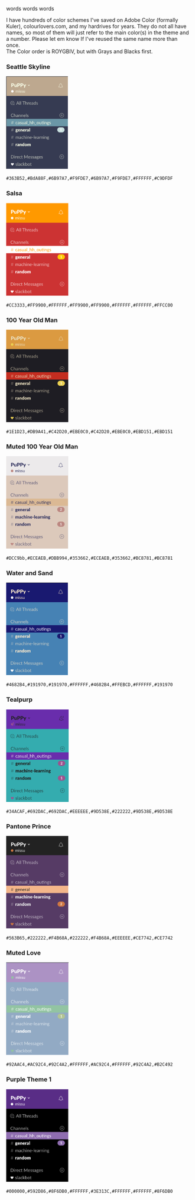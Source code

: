 
words words words

I have hundreds of color schemes I've saved on Adobe Color (formally Kuler), colourlovers.com, and my hardrives for years. They do not all have names, so most of them will just refer to the main color(s) in the theme and a number. Please let em know If I've reused the same name more than once.  
 The Color order is ROYGBIV, but with Grays and Blacks first.


### Seattle Skyline

<img src="images/seattle-skyline-menu.png" alt="Seattle Skyline" width=auto height="250" />

```
#363B52,#BdA88F,#6B97A7,#F9FDE7,#6B97A7,#F9FDE7,#FFFFFF,#C9DFDF
```

### Salsa

<img src="images/salsa-menu.png" alt="Salsa" width=auto height="250" />

```
#CC3333,#FF9900,#FFFFFF,#FF9900,#FF9900,#FFFFFF,#FFFFFF,#FFCC00
```

### 100 Year Old Man

<img src="images/100-year-old-man-menu.png" alt="100 Year Old Man" width=auto height="250" />

```
#1E1D23,#DB9A41,#C42D20,#EBE0C0,#C42D20,#EBE0C0,#EBD151,#EBD151
```

### Muted 100 Year Old Man

<img src="images/muted-100-year-old-man-menu.png" alt="Muted 100 Year Old Man" width=auto height="250" />

```
#DCC9bb,#ECEAEB,#DBB994,#353662,#ECEAEB,#353662,#BC8781,#BC8781
```

### Water and Sand

<img src="images/water-and-sand-menu.png" alt="Water and Sand" width=auto height="250" />

```
#4682B4,#191970,#191970,#FFFFFF,#4682B4,#FFEBCD,#FFFFFF,#191970
```
### Tealpurp

<img src="images/tealpurp-menu.png" alt="Tealpurp" width=auto height="250" />

```
#34ACAF,#692DAC,#692DAC,#EEEEEE,#9D538E,#222222,#9D538E,#9D538E
```
### Pantone Prince

<img src="images/pantone-prince-menu.png" alt="Pantone Prince" width=auto height="250" />

```
#563B65,#222222,#F4B68A,#222222,#F4B68A,#EEEEEE,#CE7742,#CE7742
```

### Muted Love
<img src="images/muted-love-menu.png" alt="Muted love" width=auto height="250" />

```
#92AAC4,#AC92C4,#92C4A2,#FFFFFF,#AC92C4,#FFFFFF,#92C4A2,#B2C492
```

### Purple Theme 1
<img src="images/purple-theme-1-menu.png" alt="Purple Theme 1" width=auto height="250" />

```
#000000,#592D86,#8F6DB0,#FFFFFF,#3E313C,#FFFFFF,#FFFFFF,#8F6DB0
```
